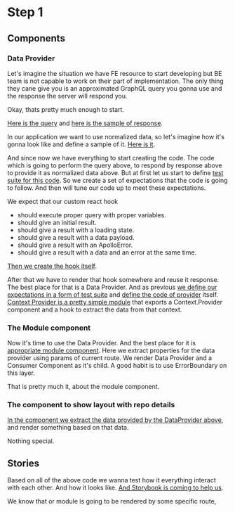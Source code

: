 # Step 1

## Components

### Data Provider

Let's imagine the situation we have FE resource to start developing but BE team is not capable to work on their part of implementation. The only thing they cane give you is an approximated GraphQL query you gonna use and the response the server will respond you.

Okay, thats pretty much enough to start.

[Here is the query](https://github.com/boonya/backendless-apollo-client/blob/main/src/providers/FetchRepo/FetchRepo.gql) and [here is the sample of response](https://github.com/boonya/backendless-apollo-client/blob/main/src/providers/FetchRepo/__response__/sample.json).

In our application we want to use normalized data, so let's imagine how it's gonna look like and define a sample of it. [Here is it](https://github.com/boonya/backendless-apollo-client/blob/main/src/providers/FetchRepo/__data__/sample.js).

And since now we have everything to start creating the code. The code which is going to perform the query above, to respond by response above to provide it as normalized data above. But at first let us start to define [test suite for this code](https://github.com/boonya/backendless-apollo-client/blob/main/src/providers/FetchRepo/useFetch.test.js). So we create a set of expectations that the code is going to follow. And then will tune our code up to meet these expectations.

We expect that our custom react hook

- should execute proper query with proper variables.
- should give an initial result.
- should give a result with a loading state.
- should give a result with a data payload.
- should give a result with an ApolloError.
- should give a result with a data and an error at the same time.

[Then we create the hook itself](https://github.com/boonya/backendless-apollo-client/blob/main/src/providers/FetchRepo/useFetch.js#L66).

After that we have to render that hook somewhere and reuse it response. The best place for that is a Data Provider. And as previous [we define our expectations in a form of test suite](https://github.com/boonya/backendless-apollo-client/blob/main/src/providers/FetchRepo/index.test.js) and [define the code of provider](https://github.com/boonya/backendless-apollo-client/blob/main/src/providers/FetchRepo/index.js) itself. [Context Provider is a pretty simple module](https://github.com/boonya/backendless-apollo-client/blob/main/src/providers/FetchRepo/ContextProvider.js) that exports a Context.Provider component and a hook to extract the data from that context.

### The Module component

Now it's time to use the Data Provider. And the best place for it is [appropriate module component](https://github.com/boonya/backendless-apollo-client/blob/main/src/modules/Repo/index.js#L14). Here we extract properties for the data provider using params of current route. We render Data Provider and a Consumer Component as it's child. A good habit is to use ErrorBoundary on this layer.

That is pretty much it, about the module component.

### The component to show layout with repo details

[In the component we extract the data provided by the DataProvider above](https://github.com/boonya/backendless-apollo-client/blob/main/src/components/RepoDetails/index.js#L8), and render something based on that data.

Nothing special.

## Stories

Based on all of the above code we wanna test how it everything interact with each other. And how it looks like.
[And Storybook is coming to help us](https://github.com/boonya/backendless-apollo-client/blob/main/src/modules/Repo/index.stories.js#L10).

We know that or module is going to be rendered by some specific route,
